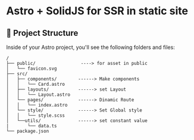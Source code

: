 # Astro + SolidJS for SSR in static site

## 🚀 Project Structure

Inside of your Astro project, you'll see the following folders and files:

```
/
├── public/                 ----> for asset in public
│   └── favicon.svg 
├── src/
│   ├── components/        ------> Make components
│   │   └── Card.astro
│   ├── layouts/           ------> set Layout
│   │   └── Layout.astro   
│   └── pages/             ------> Dinamic Route
│   │   └── index.astro   
│   └── style/             ------> Set Global style
│   │   └── style.scss 
│   └──utils/              ------> set constant value
|       └── data.ts        
└── package.json
```

